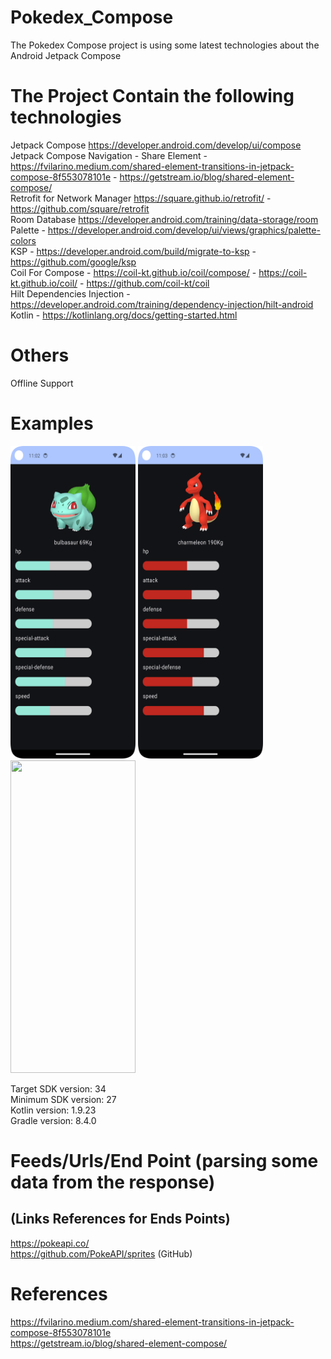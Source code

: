 # Pokedex_Compose
The Pokedex Compose project is using some latest technologies about the Android Jetpack Compose

# The Project Contain the following technologies
Jetpack Compose https://developer.android.com/develop/ui/compose <br />
Jetpack Compose Navigation - Share Element - 
https://fvilarino.medium.com/shared-element-transitions-in-jetpack-compose-8f553078101e - https://getstream.io/blog/shared-element-compose/  <br />
Retrofit for Network Manager https://square.github.io/retrofit/ - https://github.com/square/retrofit <br />
Room Database https://developer.android.com/training/data-storage/room <br />
Palette - https://developer.android.com/develop/ui/views/graphics/palette-colors <br />
KSP - https://developer.android.com/build/migrate-to-ksp - https://github.com/google/ksp <br />
Coil For Compose - https://coil-kt.github.io/coil/compose/ - https://coil-kt.github.io/coil/ - https://github.com/coil-kt/coil <br />
Hilt Dependencies Injection - https://developer.android.com/training/dependency-injection/hilt-android  <br />
Kotlin - https://kotlinlang.org/docs/getting-started.html

# Others
Offline Support <br />

# Examples
<p align="left">
  <a title="simulator_image"><img src="examples/Screenshot_20240502_230258.png" height="500" width="200"></a>
  <a title="simulator_image"><img src="examples/Screenshot_20240502_230324.png" height="500" width="200"></a>
  <a title="simulator_image"><img src="examples/examples/example_gif.gif" height="500" width="200"></a>
</p>

Target SDK version: 34 <br />
Minimum SDK version: 27 <br />
Kotlin version: 1.9.23 <br />
Gradle version: 8.4.0 <br />

# Feeds/Urls/End Point (parsing some data from the response)
## (Links References for Ends Points)
https://pokeapi.co/ <br />
https://github.com/PokeAPI/sprites (GitHub) <br />

# References
https://fvilarino.medium.com/shared-element-transitions-in-jetpack-compose-8f553078101e <br />
https://getstream.io/blog/shared-element-compose/  <br />

